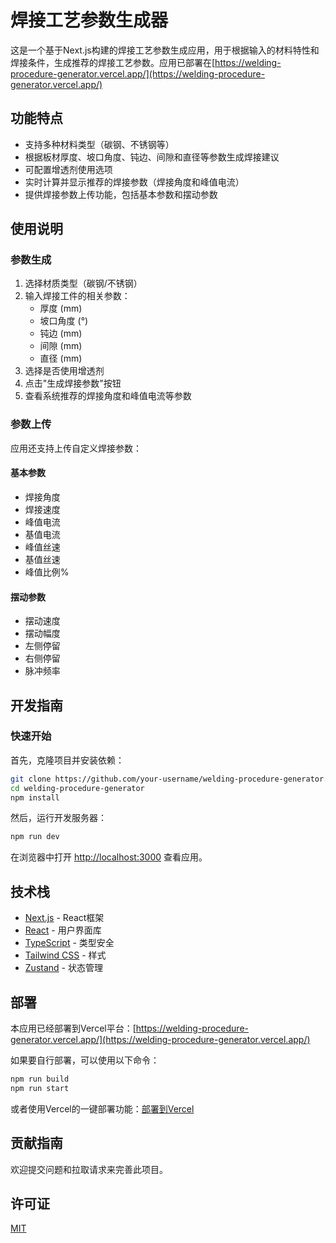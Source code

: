# 焊接工艺参数生成器

这是一个基于Next.js构建的焊接工艺参数生成应用，用于根据输入的材料特性和焊接条件，生成推荐的焊接工艺参数。应用已部署在[https://welding-procedure-generator.vercel.app/](https://welding-procedure-generator.vercel.app/)

## 功能特点

- 支持多种材料类型（碳钢、不锈钢等）
- 根据板材厚度、坡口角度、钝边、间隙和直径等参数生成焊接建议
- 可配置增透剂使用选项
- 实时计算并显示推荐的焊接参数（焊接角度和峰值电流）
- 提供焊接参数上传功能，包括基本参数和摆动参数

## 使用说明

### 参数生成

1. 选择材质类型（碳钢/不锈钢）
2. 输入焊接工件的相关参数：
   - 厚度 (mm)
   - 坡口角度 (°)
   - 钝边 (mm)
   - 间隙 (mm)
   - 直径 (mm)
3. 选择是否使用增透剂
4. 点击"生成焊接参数"按钮
5. 查看系统推荐的焊接角度和峰值电流等参数

### 参数上传

应用还支持上传自定义焊接参数：

#### 基本参数
- 焊接角度
- 焊接速度
- 峰值电流
- 基值电流
- 峰值丝速
- 基值丝速
- 峰值比例%

#### 摆动参数
- 摆动速度
- 摆动幅度
- 左侧停留
- 右侧停留
- 脉冲频率

## 开发指南

### 快速开始

首先，克隆项目并安装依赖：

```bash
git clone https://github.com/your-username/welding-procedure-generator.git
cd welding-procedure-generator
npm install
```

然后，运行开发服务器：

```bash
npm run dev
```

在浏览器中打开 [http://localhost:3000](http://localhost:3000) 查看应用。

## 技术栈

- [Next.js](https://nextjs.org/) - React框架
- [React](https://reactjs.org/) - 用户界面库
- [TypeScript](https://www.typescriptlang.org/) - 类型安全
- [Tailwind CSS](https://tailwindcss.com/) - 样式
- [Zustand](https://github.com/pmndrs/zustand) - 状态管理

## 部署

本应用已经部署到Vercel平台：[https://welding-procedure-generator.vercel.app/](https://welding-procedure-generator.vercel.app/)

如果要自行部署，可以使用以下命令：

```bash
npm run build
npm run start
```

或者使用Vercel的一键部署功能：[部署到Vercel](https://vercel.com/new)

## 贡献指南

欢迎提交问题和拉取请求来完善此项目。

## 许可证

[MIT](LICENSE)